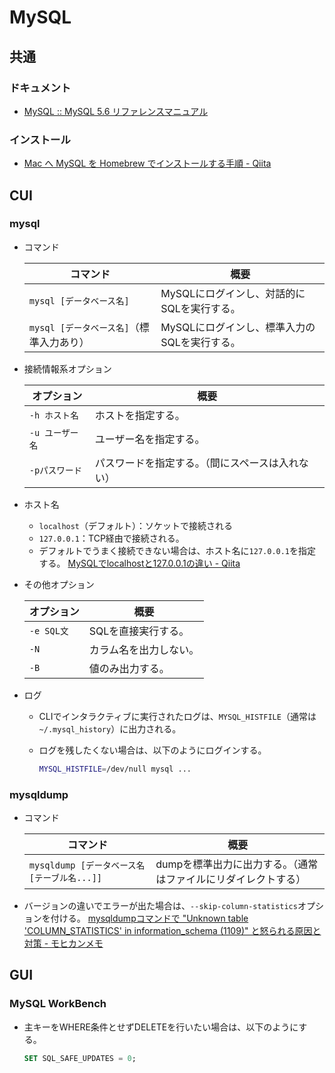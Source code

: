 # MySQL

## 共通

### ドキュメント

- [MySQL :: MySQL 5.6 リファレンスマニュアル](https://dev.mysql.com/doc/refman/5.6/ja/)

### インストール

- [Mac へ MySQL を Homebrew でインストールする手順 - Qiita](https://qiita.com/hkusu/items/cda3e8461e7a46ecf25d)

## CUI

### mysql

- コマンド

  |コマンド|概要|
  |---|---|
  |`mysql [データベース名]`|MySQLにログインし、対話的にSQLを実行する。|
  |`mysql [データベース名]`（標準入力あり）|MySQLにログインし、標準入力のSQLを実行する。|

- 接続情報系オプション

  |オプション|概要|
  |---|---|
  |`-h ホスト名`|ホストを指定する。|
  |`-u ユーザー名`|ユーザー名を指定する。|
  |`-pパスワード`|パスワードを指定する。（間にスペースは入れない）|

- ホスト名

  - `localhost`（デフォルト）：ソケットで接続される
  - `127.0.0.1`：TCP経由で接続される。
  - デフォルトでうまく接続できない場合は、ホスト名に`127.0.0.1`を指定する。
    [MySQLでlocalhostと127.0.0.1の違い - Qiita](https://qiita.com/TanukiTam/items/f6a08740d0fcda0db7be)

- その他オプション

  |オプション|概要|
  |---|---|
  |`-e SQL文`|SQLを直接実行する。|
  |`-N`|カラム名を出力しない。|
  |`-B`|値のみ出力する。|

- ログ

  - CLIでインタラクティブに実行されたログは、`MYSQL_HISTFILE`（通常は`~/.mysql_history`）に出力される。

  - ログを残したくない場合は、以下のようにログインする。

    ```bash
    MYSQL_HISTFILE=/dev/null mysql ...
    ```

### mysqldump

- コマンド

  |コマンド|概要|
  |---|---|
  |`mysqldump [データベース名 [テーブル名...]]`|dumpを標準出力に出力する。（通常はファイルにリダイレクトする）|

- バージョンの違いでエラーが出た場合は、`--skip-column-statistics`オプションを付ける。
  [mysqldumpコマンドで "Unknown table 'COLUMN_STATISTICS' in information_schema (1109)" と怒られる原因と対策 - モヒカンメモ](https://blog.pinkumohikan.com/entry/mysqldump-disable-column-statistics)

## GUI

### MySQL WorkBench

- 主キーをWHERE条件とせずDELETEを行いたい場合は、以下のようにする。

  ```sql
  SET SQL_SAFE_UPDATES = 0;
  ```
